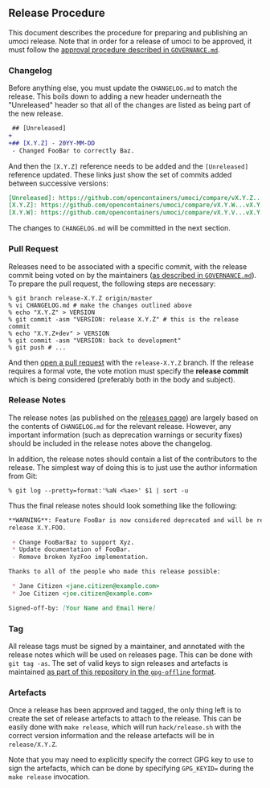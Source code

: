 <!--
+++
# Hugo Front-matter
title = "Release Procedure"
aliases = ["/RELEASES.md"]
+++
-->

## Release Procedure ##

This document describes the procedure for preparing and publishing an umoci
release. Note that in order for a release of umoci to be approved, it must
follow the [approval procedure described in `GOVERNANCE.md`][governance].

[governance]: /GOVERNANCE.md

### Changelog ###

Before anything else, you must update the `CHANGELOG.md` to match the release.
This boils down to adding a new header underneath the "Unreleased" header so
that all of the changes are listed as being part of the new release.

```diff
 ## [Unreleased]
+
+## [X.Y.Z] - 20YY-MM-DD
 - Changed FooBar to correctly Baz.
```

And then the `[X.Y.Z]` reference needs to be added and the `[Unreleased]`
reference updated. These links just show the set of commits added between
successive versions:

```markdown
[Unreleased]: https://github.com/opencontainers/umoci/compare/vX.Y.Z...HEAD
[X.Y.Z]: https://github.com/opencontainers/umoci/compare/vX.Y.W...vX.Y.Z
[X.Y.W]: https://github.com/opencontainers/umoci/compare/vX.Y.V...vX.Y.W
```

The changes to `CHANGELOG.md` will be committed in the next section.

### Pull Request ###

Releases need to be associated with a specific commit, with the release commit
being voted on by the maintainers ([as described in `GOVERNANCE.md`][governance]).
To prepare the pull request, the following steps are necessary:

```ShellSession
% git branch release-X.Y.Z origin/master
% vi CHANGELOG.md # make the changes outlined above
% echo "X.Y.Z" > VERSION
% git commit -asm "VERSION: release X.Y.Z" # this is the release commit
% echo "X.Y.Z+dev" > VERSION
% git commit -asm "VERSION: back to development"
% git push # ...
```

And then [open a pull request][new-pr] with the `release-X.Y.Z` branch. If the
release requires a formal vote, the vote motion must specify the **release
commit** which is being considered (preferably both in the body and subject).

[governance]: /GOVERNANCE.md
[new-pr]: https://github.com/opencontainers/umoci/compare

### Release Notes ###

The release notes (as published on the [releases page][releases]) are largely
based on the contents of `CHANGELOG.md` for the relevant release. However, any
important information (such as deprecation warnings or security fixes) should
be included in the release notes above the changelog.

In addition, the release notes should contain a list of the contributors to the
release. The simplest way of doing this is to just use the author information
from Git:

```ShellSession
% git log --pretty=format:'%aN <%ae>' $1 | sort -u
```

Thus the final release notes should look something like the following:

```Markdown
**WARNING**: Feature FooBar is now considered deprecated and will be removed in
release X.Y.FOO.

 + Change FooBarBaz to support Xyz.
 * Update documentation of FooBar.
 - Remove broken XyzFoo implementation.

Thanks to all of the people who made this release possible:

 * Jane Citizen <jane.citizen@example.com>
 * Joe Citizen <joe.citizen@example.com>

Signed-off-by: [Your Name and Email Here]
```

[releases]: https://github.com/opencontainers/umoci/releases

### Tag ###

All release tags must be signed by a maintainer, and annotated with the release
notes which will be used on releases page. This can be done with `git tag -as`.
The set of valid keys to sign releases and artefacts is maintained [as part of
this repository in the `gpg-offline` format][umoci-keyring].

[umoci-keyring]: /umoci.keyring

### Artefacts ###

Once a release has been approved and tagged, the only thing left is to create
the set of release artefacts to attach to the release. This can be easily done
with `make release`, which will run `hack/release.sh` with the correct version
information and the release artefacts will be in `release/X.Y.Z`.

Note that you may need to explicitly specify the correct GPG key to use to sign
the artefacts, which can be done by specifying `GPG_KEYID=` during the `make
release` invocation.
